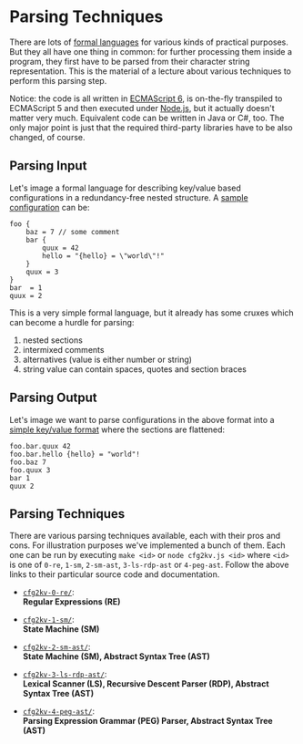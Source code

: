 
Parsing Techniques
==================

There are lots of [formal languages](LANGUAGES.md) for various kinds of
practical purposes. But they all have one thing in common: for further
processing them inside a program, they first have to be parsed from
their character string representation. This is the material of a lecture
about various techniques to perform this parsing step.

Notice: the code is all written in [ECMAScript
6](http://en.wikipedia.org/wiki/ECMAScript), is on-the-fly transpiled
to ECMAScript 5 and then executed under [Node.js](http://nodejs.org/),
but it actually doesn't matter very much. Equivalent code can be written
in Java or C#, too. The only major point is just that the required
third-party libraries have to be also changed, of course.

Parsing Input
-------------

Let's image a formal language for describing key/value based
configurations in a redundancy-free nested structure.
A [sample configuration](sample.cfg) can be:

```
foo {
    baz = 7 // some comment
    bar {
        quux = 42
        hello = "{hello} = \"world\"!"
    }
    quux = 3
}
bar  = 1
quux = 2
```

This is a very simple formal language, but it already has
some cruxes which can become a hurdle for parsing:

1. nested sections
2. intermixed comments
3. alternatives (value is either number or string)
4. string value can contain spaces, quotes and section braces

Parsing Output
--------------

Let's image we want to parse configurations in the above format into a
[simple key/value format](sample.kv) where the sections are flattened:

```
foo.bar.quux 42
foo.bar.hello {hello} = "world"!
foo.baz 7
foo.quux 3
bar 1
quux 2
```

Parsing Techniques
------------------

There are various parsing techniques available, each with their pros
and cons. For illustration purposes we've implemented a bunch of them.
Each one can be run by executing `make <id>` or `node cfg2kv.js <id>`
where `<id>` is one of `0-re`, `1-sm`, `2-sm-ast`, `3-ls-rdp-ast` or
`4-peg-ast`. Follow the above links to their particular source code
and documentation.

- [`cfg2kv-0-re/`](cfg2kv-0-re/):<br/>
  **Regular Expressions (RE)**

- [`cfg2kv-1-sm/`](cfg2kv-1-sm/):<br/>
  **State Machine (SM)**

- [`cfg2kv-2-sm-ast/`](cfg2kv-2-sm-ast/):<br/>
  **State Machine (SM), Abstract Syntax Tree (AST)**

- [`cfg2kv-3-ls-rdp-ast/`](cfg2kv-3-ls-rdp-ast/):<br/>
  **Lexical Scanner (LS), Recursive Descent Parser (RDP), Abstract Syntax Tree (AST)**

- [`cfg2kv-4-peg-ast/`](cfg2kv-4-peg-ast/):<br/>
  **Parsing Expression Grammar (PEG) Parser, Abstract Syntax Tree (AST)**

